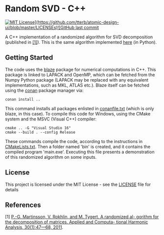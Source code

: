 # Random SVD - C++
[![MIT License](https://img.shields.io/apm/l/atomic-design-ui.svg?)](https://github.com/tterb/atomic-design-ui/blob/master/LICENSEs)![GitHub last commit](https://img.shields.io/github/last-commit/RedCrow9564/Random_SVD-CPP)


A C++ implementation of a randomized algorithm for SVD decomposition (published in [[1]](#1)). This is the same algorithm implemented [here](https://github.com/RedCrow9564/SpectralMethodsProject-RandomSVD) (in Python).

## Getting Started

The code uses the [blaze](https://bitbucket.org/blaze-lib/blaze/src/master/) package for numerical computations in C++. This package is linked to LAPACK and OpenMP, which can be fetched from the Numpy Python package (LAPACK may be replaced with any equivalent implementations, such as MKL, ATLAS etc.).
Blaze itself can be fetched using the [conan](https://docs.conan.io/en/latest/getting_started.html) package manager via:
```
conan install ..
```
This command installs all packages enlisted in [conanfile.txt](conanfile.txt) (which is only blaze, in this case).
To compile this code for Windows, using the CMake system and the MSVC (Visual C++) compiler:
```
cmake .. -G "Visual Studio 16"
cmake --build . --config Release
```
These commands compile the code, according to the instructions in [CMakeLists.txt](CMakeLists.txt).
Then a folder named 'bin' is created, and it contains the compiled program 'main.exe'.
Executing this file presents a demonstration of this randomized algorithm on some inputs.

## License

This project is licensed under the MIT License - see the [LICENSE](LICENSE) file for details

## References
<a id="1">[1]</a> [P.-G. Martinsson, V. Rokhlin, and M. Tygert. A randomized al-
gorithm for the decomposition of matrices. Applied and Computa-
tional Harmonic Analysis, 30(1):47—68, 2011](https://www.sciencedirect.com/science/article/pii/S1063520310000242).
